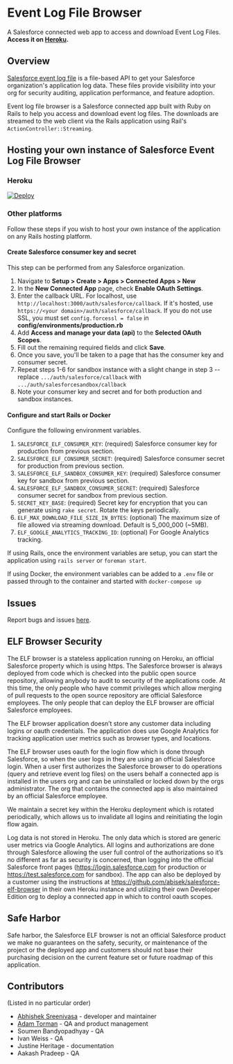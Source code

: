 # Event Log File Browser

A Salesforce connected web app to access and download Event Log Files. **Access it on [Heroku](https://salesforce-elf.herokuapp.com/).**

## Overview

[Salesforce event log file](https://www.salesforce.com/us/developer/docs/api_rest/Content/using_resources_event_log_files.htm) is a file-based API to get your Salesforce organization's application log data. These files provide visibility into your org for security auditing, application performance, and feature adoption. 

Event log file browser is a Salesforce connected app built with Ruby on Rails to help you access and download event log files. The downloads are streamed to the web client via the Rails application using Rail's `ActionController::Streaming`.

## Hosting your own instance of Salesforce Event Log File Browser

### Heroku
[![Deploy](https://www.herokucdn.com/deploy/button.png)](https://heroku.com/deploy)

### Other platforms
Follow these steps if you wish to host your own instance of the application on any Rails hosting platform.

#### Create Salesforce consumer key and secret
This step can be performed from any Salesforce organization.

1. Navigate to **Setup > Create > Apps > Connected Apps > New**
2. In the **New Connected App** page, check **Enable OAuth Settings**.
3. Enter the callback URL. For localhost, use `http://localhost:3000/auth/salesforce/callback`. If it's hosted, use `https://<your domain>/auth/salesforce/callback`. If you do not use SSL, you must set `config.forcessl = false` in **config/environments/production.rb**
4. Add **Access and manage your data (api)** to the **Selected OAuth Scopes**.
5. Fill out the remaining required fields and click **Save**.
6. Once you save, you'll be taken to a page that has the consumer key and consumer secret.
7. Repeat steps 1-6 for sandbox instance with a slight change in step 3 -- replace `.../auth/salesforce/callback` with `.../auth/salesforcesandbox/callback`
8. Note your consumer key and secret and for both production and sandbox instances.

#### Configure and start Rails or Docker
Configure the following environment variables.

1. `SALESFORCE_ELF_CONSUMER_KEY`: (required) Salesforce consumer key for production from previous section.
2. `SALESFORCE_ELF_CONSUMER_SECRET`: (required) Salesforce consumer secret for production from previous section.
3. `SALESFORCE_ELF_SANDBOX_CONSUMER_KEY`: (required) Salesforce consumer key for sandbox from previous section.
4. `SALESFORCE_ELF_SANDBOX_CONSUMER_SECRET`: (required) Salesforce consumer secret for sandbox from previous section.
5. `SECRET_KEY_BASE`: (required) Secret key for encryption that you can generate using `rake secret`. Rotate the keys periodically.
6. `ELF_MAX_DOWNLOAD_FILE_SIZE_IN_BYTES`: (optional) The maximum size of file allowed via streaming download. Default is 5_000_000 (~5MB).
7. `ELF_GOOGLE_ANALYTICS_TRACKING_ID`: (optional) For Google Analytics tracking.

If using Rails, once the environment variables are setup, you can start the application using `rails server` or `foreman start`.

If using Docker, the environment variables can be added to a `.env` file or passed through to the container and started with `docker-compose up`

## Issues
Report bugs and issues [here](https://github.com/abisek/salesforce-elf-browser/issues).

## ELF Browser Security
The ELF browser is a stateless application running on Heroku, an official Salesforce property which is using https. The Salesforce browser is always deployed from code which is checked into the public open source repository, allowing anybody to audit to security of the applications code. At this time, the only people who have commit privileges which allow merging of pull requests to the open source repository are official Salesforce employees. The only people that can deploy the ELF browser are official Salesforce employees.

The ELF browser application doesn’t store any customer data including logins or oauth credentials. The application does use Google Analytics for tracking application user metrics such as browser types, and locations.

The ELF browser uses oauth for the login flow which is done through Salesforce, so when the user logs in they are using an official Salesforce login. When a user first authorizes the Salesforce browser to do operations (query and retrieve event log files) on the users behalf a connected app is installed in the users org and can be uninstalled or locked down by the orgs administrator. The org that contains the connected app is also maintained by an official Salesforce employee.

We maintain a secret key within the Heroku deployment which is rotated periodically, which allows us to invalidate all logins and reinitiating the login flow again.

Log data is not stored in Heroku. The only data which is stored are generic user metrics via Google Analytics. All logins and authorizations are done through Salesforce allowing the user full control of the authorizations so it’s no different as far as security is concerned, than logging into the official Salesforce front pages (https://login.salesforce.com for production or https://test.salesforce.com for sandbox). The app can also be deployed by a customer using the instructions at https://github.com/abisek/salesforce-elf-browser in their own Heroku instance and utilizing their own Developer Edition org to deploy a connected app in which to control oauth scopes.

## Safe Harbor
Safe harbor, the Salesforce ELF browser is not an official Salesforce product we make no guarantees on the safety, security, or maintenance of the project or the deployed app and customers should not base their purchasing decision on the current feature set or future roadmap of this application.

## Contributors
(Listed in no particular order)

* [Abhishek Sreenivasa](https://github.com/abisek) - developer and maintainer
* [Adam Torman](https://github.com/atorman) - QA and product management
* Soumen Bandyopadhyay - QA
* Ivan Weiss - QA
* Justine Heritage - documentation
* Aakash Pradeep - QA


